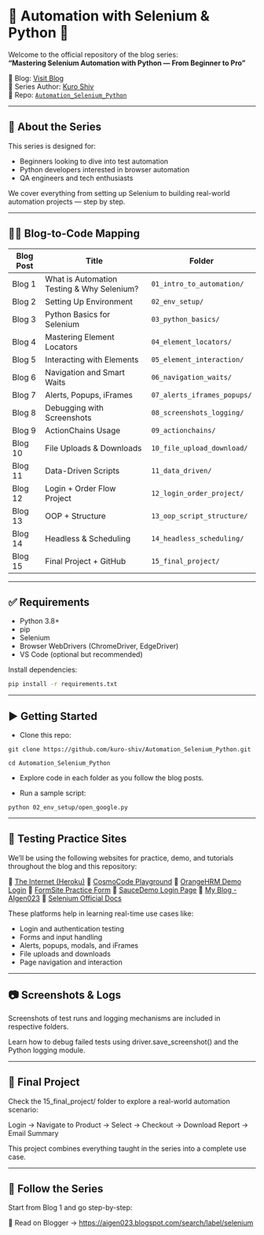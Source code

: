 # 🧪 Automation with Selenium & Python 🚀

Welcome to the official repository of the blog series:  
**“Mastering Selenium Automation with Python — From Beginner to Pro”**

🔗 Blog: [Visit Blog](https://aigen023.blogspot.com/)  
📘 Series Author: [Kuro Shiv](https://www.youtube.com/@kuro_ank023)  
📂 Repo: [`Automation_Selenium_Python`](https://github.com/kuro-shiv/Automation_Selenium_Python)

---

## 📌 About the Series

This series is designed for:

- Beginners looking to dive into test automation  
- Python developers interested in browser automation  
- QA engineers and tech enthusiasts  

We cover everything from setting up Selenium to building real-world automation projects — step by step.

---

## 🧑‍💻 Blog-to-Code Mapping

| Blog Post | Title | Folder |
|----------|-------|--------|
| Blog 1 | What is Automation Testing & Why Selenium? | `01_intro_to_automation/` |
| Blog 2 | Setting Up Environment | `02_env_setup/` |
| Blog 3 | Python Basics for Selenium | `03_python_basics/` |
| Blog 4 | Mastering Element Locators | `04_element_locators/` |
| Blog 5 | Interacting with Elements | `05_element_interaction/` |
| Blog 6 | Navigation and Smart Waits | `06_navigation_waits/` |
| Blog 7 | Alerts, Popups, iFrames | `07_alerts_iframes_popups/` |
| Blog 8 | Debugging with Screenshots | `08_screenshots_logging/` |
| Blog 9 | ActionChains Usage | `09_actionchains/` |
| Blog 10 | File Uploads & Downloads | `10_file_upload_download/` |
| Blog 11 | Data-Driven Scripts | `11_data_driven/` |
| Blog 12 | Login + Order Flow Project | `12_login_order_project/` |
| Blog 13 | OOP + Structure | `13_oop_script_structure/` |
| Blog 14 | Headless & Scheduling | `14_headless_scheduling/` |
| Blog 15 | Final Project + GitHub | `15_final_project/` |

---

## ✅ Requirements

- Python 3.8+
- pip
- Selenium
- Browser WebDrivers (ChromeDriver, EdgeDriver)
- VS Code (optional but recommended)

Install dependencies:
```bash
pip install -r requirements.txt
```
---

## ▶️ Getting Started

- Clone this repo:

```git clone https://github.com/kuro-shiv/Automation_Selenium_Python.git```

```cd Automation_Selenium_Python```

- Explore code in each folder as you follow the blog posts.

- Run a sample script:
  
```python 02_env_setup/open_google.py```

---

## 🧪 Testing Practice Sites

We’ll be using the following websites for practice, demo, and tutorials throughout the blog and this repository:

  🔹 [The Internet (Heroku)](https://the-internet.herokuapp.com/)
  🔹 [CosmoCode Playground](https://cosmocode.io/)
  🔹 [OrangeHRM Demo Login](https://opensource-demo.orangehrmlive.com/web/index.php/auth/login)
  🔹 [FormSite Practice Form](https://fs2.formsite.com/meherpavan/form2/index.html?1537702596407)
  🔹 [SauceDemo Login Page](https://www.saucedemo.com/)
  🔹 [My Blog - AIgen023](https://aigen023.blogspot.com/)
  🔹 [Selenium Official Docs](https://www.selenium.dev/)

These platforms help in learning real-time use cases like:

- Login and authentication testing  
- Forms and input handling  
- Alerts, popups, modals, and iFrames  
- File uploads and downloads  
- Page navigation and interaction

---

## 📷 Screenshots & Logs
Screenshots of test runs and logging mechanisms are included in respective folders.

Learn how to debug failed tests using driver.save_screenshot() and the Python logging module.

---

## 🏁 Final Project
Check the 15_final_project/ folder to explore a real-world automation scenario:

Login → Navigate to Product → Select → Checkout → Download Report → Email Summary

This project combines everything taught in the series into a complete use case.

---

## 📘 Follow the Series
Start from Blog 1 and go step-by-step:

🔗 Read on Blogger →
https://aigen023.blogspot.com/search/label/selenium
